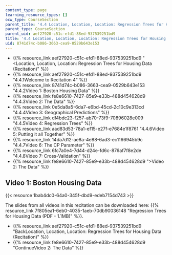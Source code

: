 ```yaml
---
content_type: page
learning_resource_types: []
ocw_type: CourseSection
parent_title: '4.4 Location, Location, Location: Regression Trees for Housing Data  (Recitation)'
parent_type: CourseSection
parent_uid: aef27920-c51c-efd1-88ed-937539251bd9
title: '4.4 Location, Location, Location: Regression Trees for Housing Data  (Recitation)'
uid: 8741d74c-b086-3663-cea9-0529b643e153
---
```


*   {{% resource_link aef27920-c51c-efd1-88ed-937539251bd9 "\<Location, Location, Location: Regression Trees for Housing Data (Recitation)" %}}
*   {{% resource_link aef27920-c51c-efd1-88ed-937539251bd9 "4.4.1Welcome to Recitation 4" %}}
*   {{% resource_link 8741d74c-b086-3663-cea9-0529b643e153 "4.4.2Video 1: Boston Housing Data" %}}
*   {{% resource_link fe8e6610-7427-85e9-e33b-488d454628d9 "4.4.3Video 2: The Data" %}}
*   {{% resource_link 0e5da8a5-6da7-e6bd-45cd-2c10c9e313cd "4.4.4Video 3: Geographical Predictions" %}}
*   {{% resource_link df4bdc23-f257-ab70-73f9-70896028e009 "4.4.5Video 4: Regression Trees" %}}
*   {{% resource_link aad83d53-78a1-ef15-e27f-e7684e1f8761 "4.4.6Video 5: Putting it all Together" %}}
*   {{% resource_link 14da7d12-ae8a-4e88-6ad3-ec1166945b9c "4.4.7Video 6: The CP Parameter" %}}
*   {{% resource_link 6fc7a0e4-7d44-d24e-fd6c-876af7f8e2de "4.4.8Video 7: Cross-Validation" %}}
*   {{% resource_link fe8e6610-7427-85e9-e33b-488d454628d9 "\>Video 2: The Data" %}}

Video 1: Boston Housing Data
----------------------------

{{< resource 1bab4dc0-64a0-345f-dbd9-edeb7154d743 >}}

The slides from all videos in this recitation can be downloaded here: {{% resource_link 7f805ea1-6eb0-4035-1aeb-70db90036148 "Regression Trees for Housing Data (PDF - 1.1MB)" %}}.

*   {{% resource_link aef27920-c51c-efd1-88ed-937539251bd9 "BackLocation, Location, Location: Regression Trees for Housing Data (Recitation)" %}}
*   {{% resource_link fe8e6610-7427-85e9-e33b-488d454628d9 "ContinueVideo 2: The Data" %}}